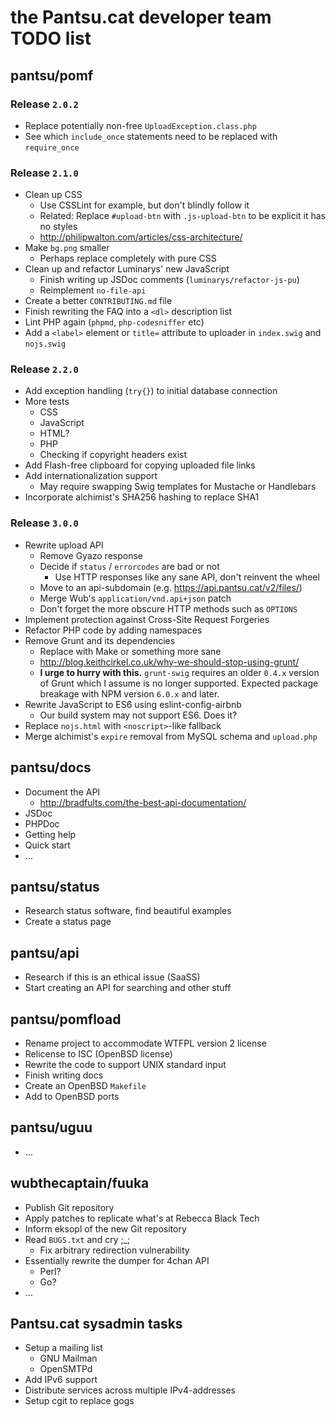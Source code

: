 # the Pantsu.cat developer team TODO list

## pantsu/pomf

### Release `2.0.2`

- Replace potentially non-free `UploadException.class.php`
- See which `include_once` statements need to be replaced with `require_once`

### Release `2.1.0`

- Clean up CSS
  - Use CSSLint for example, but don't blindly follow it
  - Related: Replace `#upload-btn` with `.js-upload-btn` to be explicit it has
    no styles
  - <http://philipwalton.com/articles/css-architecture/>
- Make `bg.png` smaller
  - Perhaps replace completely with pure CSS
- Clean up and refactor Luminarys' new JavaScript
  - Finish writing up JSDoc comments (`luminarys/refactor-js-pu`)
  - Reimplement `no-file-api`
- Create a better `CONTRIBUTING.md` file
- Finish rewriting the FAQ into a `<dl>` description list
- Lint PHP again (`phpmd`, `php-codesniffer` etc)
- Add a `<label>` element or `title=` attribute to uploader in `index.swig` and
  `nojs.swig`

### Release `2.2.0`

- Add exception handling (`try{}`) to initial database connection
- More tests
  - CSS
  - JavaScript
  - HTML?
  - PHP
  - Checking if copyright headers exist
- Add Flash-free clipboard for copying uploaded file links
- Add internationalization support
  - May require swapping Swig templates for Mustache or Handlebars
- Incorporate alchimist's SHA256 hashing to replace SHA1

### Release `3.0.0`

- Rewrite upload API
  - Remove Gyazo response
  - Decide if `status` / `errorcodes` are bad or not
    - Use HTTP responses like any sane API, don't reinvent the wheel
  - Move to an api-subdomain (e.g. <https://api.pantsu.cat/v2/files/>)
  - Merge Wub's `application/vnd.api+json` patch
  - Don't forget the more obscure HTTP methods such as `OPTIONS`
- Implement protection against Cross-Site Request Forgeries
- Refactor PHP code by adding namespaces
- Remove Grunt and its dependencies
  - Replace with Make or something more sane
  - <http://blog.keithcirkel.co.uk/why-we-should-stop-using-grunt/>
  - **I urge to hurry with this.** `grunt-swig` requires an older `0.4.x`
    version of Grunt which I assume is no longer supported. Expected package
    breakage with NPM version `6.0.x` and later.
- Rewrite JavaScript to ES6 using eslint-config-airbnb
  - Our build system may not support ES6. Does it?
- Replace `nojs.html` with `<noscript>`-like fallback
- Merge alchimist's `expire` removal from MySQL schema and `upload.php`

## pantsu/docs

- Document the API
  - <http://bradfults.com/the-best-api-documentation/>
- JSDoc
- PHPDoc
- Getting help
- Quick start
- …

## pantsu/status

- Research status software, find beautiful examples
- Create a status page

## pantsu/api

- Research if this is an ethical issue (SaaSS)
- Start creating an API for searching and other stuff

## pantsu/pomfload

- Rename project to accommodate WTFPL version 2 license
- Relicense to ISC (OpenBSD license)
- Rewrite the code to support UNIX standard input
- Finish writing docs
- Create an OpenBSD `Makefile`
- Add to OpenBSD ports

## pantsu/uguu

- …

## wubthecaptain/fuuka

- Publish Git repository
- Apply patches to replicate what's at Rebecca Black Tech
- Inform eksopl of the new Git repository
- Read `BUGS.txt` and cry ;\_;
  - Fix arbitrary redirection vulnerability
- Essentially rewrite the dumper for 4chan API
  - Perl?
  - Go?
- …

## Pantsu.cat sysadmin tasks

- Setup a mailing list
  - GNU Mailman
  - OpenSMTPd
- Add IPv6 support
- Distribute services across multiple IPv4-addresses
- Setup cgit to replace gogs

